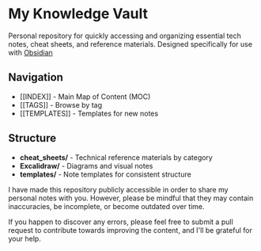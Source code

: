 # My Knowledge Vault

Personal repository for quickly accessing and organizing essential tech notes, cheat sheets, and
reference materials. Designed specifically for use with [Obsidian](https://obsidian.md/)

## Navigation

- [[INDEX]] - Main Map of Content (MOC)
- [[TAGS]] - Browse by tag
- [[TEMPLATES]] - Templates for new notes

## Structure

- **cheat_sheets/** - Technical reference materials by category
- **Excalidraw/** - Diagrams and visual notes
- **templates/** - Note templates for consistent structure

I have made this repository publicly accessible in order to share my personal notes with you. However, please be mindful that they may contain inaccuracies, be incomplete, or become outdated over time.

If you happen to discover any errors, please feel free to submit a pull request to contribute towards improving the content, and I'll be grateful for your help.